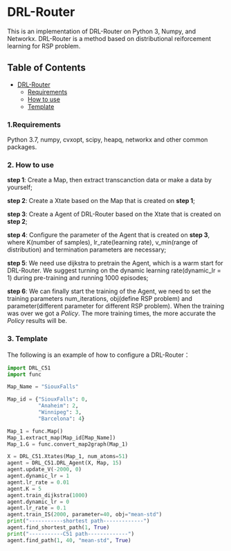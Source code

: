 # DRL-Router

This is an implementation of DRL-Router on Python 3, Numpy, and Networkx. DRL-Router is a method based on distributional reiforcement learning for RSP problem.

## Table of Contents
- [DRL-Router](#drl-router)
  - [Requirements](#requirements)
  - [How to use](#how_to_use)
  - [Template](#template)

### 1.Requirements
  Python 3.7, numpy, cvxopt, scipy, heapq, networkx and other common packages.

### 2. How to use
  **step 1**: Create a Map, then extract transcanction data or make a data by yourself;

  **step 2**: Create a Xtate based on the Map that is created on **step 1**;

  **step 3**: Create a Agent of DRL-Router based on the Xtate that is created on **step 2**;

  **step 4**: Configure the parameter of the Agent that is created on **step 3**, where K(number of samples), lr_rate(learning rate), v_min(range of distribution) and termination parameters are necessary;

  **step 5**: We need use dijkstra to pretrain the Agent, which is a warm start for DRL-Router. We suggest turning on the dynamic learning rate(dynamic_lr = 1) during pre-training and running 1000 episodes;

   **step 6**: We can finally start the training of the Agent, we need to set the training parameters num_iterations, obj(define RSP problem) and parameter(different parameter for different RSP problem). When the training was over we got a *Policy*. The more training times, the more accurate the *Policy* results will be.

### 3. Template
  The following is an example of how to configure a DRL-Router：
  ```Python
  import DRL_C51
  import func

  Map_Name = "SiouxFalls"

  Map_id = {"SiouxFalls": 0,
            "Anaheim": 2,
            "Winnipeg": 3,
            "Barcelona": 4}

  Map_1 = func.Map()
  Map_1.extract_map(Map_id[Map_Name])
  Map_1.G = func.convert_map2graph(Map_1)

  X = DRL_C51.Xtates(Map_1, num_atoms=51)
  agent = DRL_C51.DRL_Agent(X, Map, 15)
  agent.update_V(-2000, 0)
  agent.dynamic_lr = 1
  agent.lr_rate = 0.01
  agent.K = 5
  agent.train_dijkstra(1000)
  agent.dynamic_lr = 0
  agent.lr_rate = 0.1
  agent.train_IS(2000, parameter=40, obj="mean-std")
  print("-----------shortest path-------------")
  agent.find_shortest_path(1, True)
  print("-----------C51 path-------------")
  agent.find_path(1, 40, "mean-std", True)
  ```
